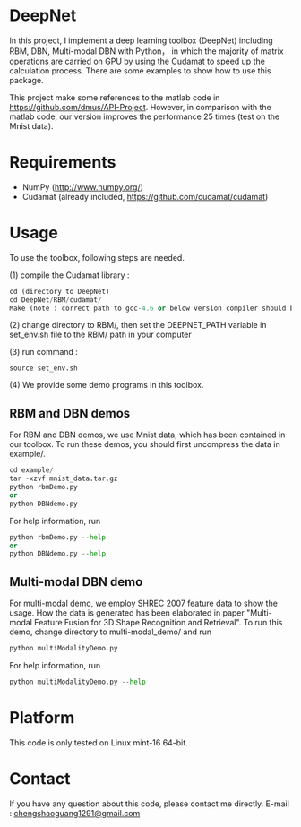 DeepNet
============

In this project, I implement a deep learning toolbox (DeepNet) including RBM, DBN, Multi-modal DBN with Python， in which the majority of matrix operations are carried on GPU by using the Cudamat to speed up the calculation process. There are some examples to show how to use this package.

This project make some references to the matlab code in https://github.com/dmus/API-Project. However, in comparison with the matlab
code, our version improves the performance 25 times (test on the Mnist data).

Requirements 
============
* NumPy (http://www.numpy.org/)
* Cudamat (already included, https://github.com/cudamat/cudamat)

Usage 
============
To use the toolbox, following steps are needed.

(1) compile the Cudamat library :
  ```python
  cd (directory to DeepNet)
  cd DeepNet/RBM/cudamat/
  Make (note : correct path to gcc-4.6 or below version compiler should be given in Makefile)
  ```

(2) change directory to RBM/, then set the DEEPNET_PATH variable in set_env.sh file to the RBM/ path in your computer

(3) run command :
  ```
  source set_env.sh
  ```
  
(4) We provide some demo programs in this toolbox.

  **RBM and DBN demos**
  ---------------
  For RBM and DBN demos, we use Mnist data, which has been contained in our toolbox. To run these demos, you should first uncompress the data in example/.
  ```python
  cd example/
  tar -xzvf mnist_data.tar.gz
  python rbmDemo.py
  or
  python DBNdemo.py
  ```
  For help information, run
  ```python
  python rbmDemo.py --help
  or
  python DBNdemo.py --help
  ```
  **Multi-modal DBN demo**
  ---------------
  For multi-modal demo, we employ SHREC 2007 feature data to show the usage.  How the data is generated has been elaborated in paper  "Multi-modal Feature Fusion for 3D Shape Recognition and Retrieval". 
  To run this demo, change directory to multi-modal_demo/ and run 
  ```python
  python multiModalityDemo.py
  ```
  For help information, run
  ```python
  python multiModalityDemo.py --help
  ```
    
Platform 
===========
This code is only tested on Linux mint-16 64-bit.

Contact 
===========
If you have any question about this code, please contact me directly.
E-mail : chengshaoguang1291@gmail.com

        
    


